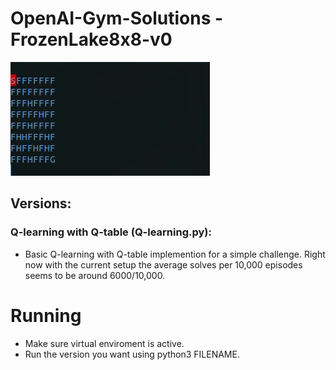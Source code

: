 # OpenAI-Gym-Solutions - FrozenLake8x8-v0

![](../Extra/03.FrozenLakeSolved.gif)

## Versions:

### Q-learning with Q-table (Q-learning.py):
- Basic Q-learning with Q-table implemention for a simple challenge. Right now with the current setup the average solves per 10,000 episodes seems to be around 6000/10,000.

# Running
- Make sure virtual enviroment is active.
- Run the version you want using python3 FILENAME.